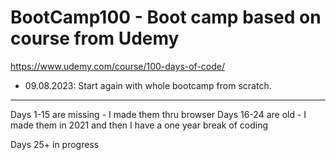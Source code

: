 # BootCamp100 - Boot camp based on course from Udemy

https://www.udemy.com/course/100-days-of-code/


- 09.08.2023:
Start again with whole bootcamp from scratch.

-----------------------------------------------
Days 1-15 are missing - I made them thru browser
Days 16-24 are old - I made them in 2021 and then I have a one year break of coding

Days 25+ in progress